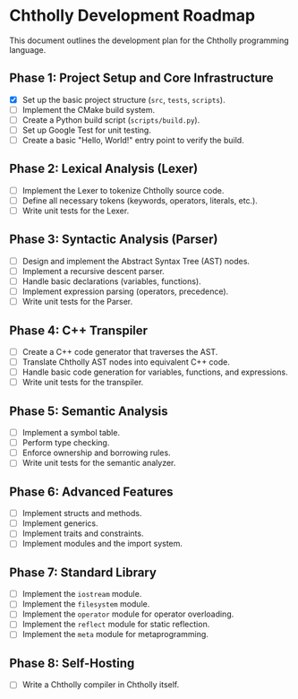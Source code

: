 # Chtholly Development Roadmap

This document outlines the development plan for the Chtholly programming language.

## Phase 1: Project Setup and Core Infrastructure
- [x] Set up the basic project structure (`src`, `tests`, `scripts`).
- [ ] Implement the CMake build system.
- [ ] Create a Python build script (`scripts/build.py`).
- [ ] Set up Google Test for unit testing.
- [ ] Create a basic "Hello, World!" entry point to verify the build.

## Phase 2: Lexical Analysis (Lexer)
- [ ] Implement the Lexer to tokenize Chtholly source code.
- [ ] Define all necessary tokens (keywords, operators, literals, etc.).
- [ ] Write unit tests for the Lexer.

## Phase 3: Syntactic Analysis (Parser)
- [ ] Design and implement the Abstract Syntax Tree (AST) nodes.
- [ ] Implement a recursive descent parser.
- [ ] Handle basic declarations (variables, functions).
- [ ] Implement expression parsing (operators, precedence).
- [ ] Write unit tests for the Parser.

## Phase 4: C++ Transpiler
- [ ] Create a C++ code generator that traverses the AST.
- [ ] Translate Chtholly AST nodes into equivalent C++ code.
- [ ] Handle basic code generation for variables, functions, and expressions.
- [ ] Write unit tests for the transpiler.

## Phase 5: Semantic Analysis
- [ ] Implement a symbol table.
- [ ] Perform type checking.
- [ ] Enforce ownership and borrowing rules.
- [ ] Write unit tests for the semantic analyzer.

## Phase 6: Advanced Features
- [ ] Implement structs and methods.
- [ ] Implement generics.
- [ ] Implement traits and constraints.
- [ ] Implement modules and the import system.

## Phase 7: Standard Library
- [ ] Implement the `iostream` module.
- [ ] Implement the `filesystem` module.
- [ ] Implement the `operator` module for operator overloading.
- [ ] Implement the `reflect` module for static reflection.
- [ ] Implement the `meta` module for metaprogramming.

## Phase 8: Self-Hosting
- [ ] Write a Chtholly compiler in Chtholly itself.
